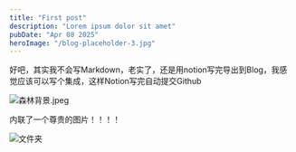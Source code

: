 ```yaml
---
title: "First post"
description: "Lorem ipsum dolor sit amet"
pubDate: "Apr 08 2025" 
heroImage: "/blog-placeholder-3.jpg"
---
```


好吧，其实我不会写Markdown，老实了，还是用notion写完导出到Blog，我感觉应该可以写个集成，这样Notion写完自动提交Github

![森林背景.jpeg](/blog-photo/first-post/森林背景.jpeg)

内联了一个尊贵的图片！！！！

![文件夹](\blog-photo\first-post\image.png)